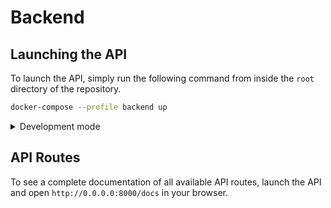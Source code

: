 # Backend

## Launching the API

To launch the API, simply run the following command from inside the `root` directory of the repository.

```zsh
docker-compose --profile backend up
```

<details>
    <summary>Development mode</summary>

#### Installation

First, install the dependencies in a new virtual environment by running the following command from inside the 
`kuwala/core/backend` directory:

```zsh
pip install --no-cache-dir -r requirements.txt
```

To set up a new virtual environment, you can follow the steps outlined 
[here](https://packaging.python.org/en/latest/guides/installing-using-pip-and-virtual-environments/).

#### Launching

First, start the backend database by running the following command from inside the `root` directory of the repository:

```zsh
docker-compose --profile backend_database up
```

After you installed all requirements, you can launch the API by running the following command from inside the 
`kuwala/core/backend` directory:

```zsh
python3 app/main.py
```

To force the API server to reload everytime when code changes have been detected, simply pass `--dev=True` as a 
parameter when launching the API.

```zsh
python3 app/main.py --dev=True
```

**Important:** You need to set the following environment variables:

```dotenv
DATABASE_USER=kuwala
DATABASE_PASSWORD=password
DATABASE_NAME=kuwala
DATABASE_HOST=localhost
```
</details>

## API Routes

To see a complete documentation of all available API routes, launch the API and open `http://0.0.0.0:8000/docs` in your 
browser.